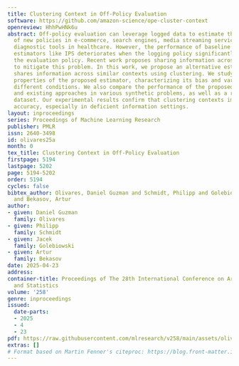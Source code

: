 ```yaml
---
title: Clustering Context in Off-Policy Evaluation
software: https://github.com/amazon-science/ope-cluster-context
openreview: HhhPwHNk6u
abstract: Off-policy evaluation can leverage logged data to estimate the effectiveness
  of new policies in e-commerce, search engines, media streaming services, or automatic
  diagnostic tools in healthcare. However, the performance of baseline off-policy
  estimators like IPS deteriorates when the logging policy significantly differs from
  the evaluation policy. Recent work proposes sharing information across similar actions
  to mitigate this problem. In this work, we propose an alternative estimator that
  shares information across similar contexts using clustering. We study the theoretical
  properties of the proposed estimator, characterizing its bias and variance under
  different conditions. We also compare the performance of the proposed estimator
  and existing approaches in various synthetic problems, as well as a real-world recommendation
  dataset. Our experimental results confirm that clustering contexts improves estimation
  accuracy, especially in deficient information settings.
layout: inproceedings
series: Proceedings of Machine Learning Research
publisher: PMLR
issn: 2640-3498
id: olivares25a
month: 0
tex_title: Clustering Context in Off-Policy Evaluation
firstpage: 5194
lastpage: 5202
page: 5194-5202
order: 5194
cycles: false
bibtex_author: Olivares, Daniel Guzman and Schmidt, Philipp and Golebiowski, Jacek
  and Bekasov, Artur
author:
- given: Daniel Guzman
  family: Olivares
- given: Philipp
  family: Schmidt
- given: Jacek
  family: Golebiowski
- given: Artur
  family: Bekasov
date: 2025-04-23
address:
container-title: Proceedings of The 28th International Conference on Artificial Intelligence
  and Statistics
volume: '258'
genre: inproceedings
issued:
  date-parts:
  - 2025
  - 4
  - 23
pdf: https://raw.githubusercontent.com/mlresearch/v258/main/assets/olivares25a/olivares25a.pdf
extras: []
# Format based on Martin Fenner's citeproc: https://blog.front-matter.io/posts/citeproc-yaml-for-bibliographies/
---
```


